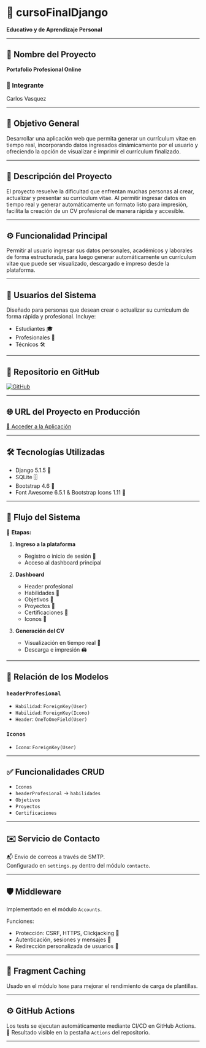# 🧠 cursoFinalDjango
**Educativo y de Aprendizaje Personal**

---

## 📌 Nombre del Proyecto
**Portafolio Profesional Online**

### 👤 Integrante
Carlos Vasquez

---

## 🎯 Objetivo General
Desarrollar una aplicación web que permita generar un currículum vitae en tiempo real, incorporando datos ingresados dinámicamente por el usuario y ofreciendo la opción de visualizar e imprimir el currículum finalizado.

---

## 📝 Descripción del Proyecto
El proyecto resuelve la dificultad que enfrentan muchas personas al crear, actualizar y presentar su currículum vitae. Al permitir ingresar datos en tiempo real y generar automáticamente un formato listo para impresión, facilita la creación de un CV profesional de manera rápida y accesible.

---

## ⚙️ Funcionalidad Principal
Permitir al usuario ingresar sus datos personales, académicos y laborales de forma estructurada, para luego generar automáticamente un currículum vitae que puede ser visualizado, descargado e impreso desde la plataforma.

---

## 👥 Usuarios del Sistema
Diseñado para personas que desean crear o actualizar su currículum de forma rápida y profesional. Incluye:
- Estudiantes 🎓
- Profesionales 👔
- Técnicos 🛠️

---

## 🔗 Repositorio en GitHub
[![GitHub](https://img.shields.io/badge/github-repo-blue?logo=github)](https://github.com/kenkairon/Portafolio.git)

---

## 🌐 URL del Proyecto en Producción
[🔗 Acceder a la Aplicación](https://kenkairon.pythonanywhere.com/)

---

## 🛠️ Tecnologías Utilizadas
- Django 5.1.5 🐍
- SQLite 🗄️
- Bootstrap 4.6 🎨
- Font Awesome 6.5.1 & Bootstrap Icons 1.11 🎯

---

## 🔄 Flujo del Sistema
📌 **Etapas:**
1. **Ingreso a la plataforma**
   - Registro o inicio de sesión 🔐
   - Acceso al dashboard principal

2. **Dashboard**
   - Header profesional
   - Habilidades 🧠
   - Objetivos 🎯
   - Proyectos 💼
   - Certificaciones 📜
   - Iconos 🎨

3. **Generación del CV**
   - Visualización en tiempo real 👀
   - Descarga e impresión 🖨️

---

## 🧬 Relación de los Modelos

### `headerProfesional`
- `Habilidad`: `ForeignKey(User)`
- `Habilidad`: `ForeignKey(Icono)`
- `Header`: `OneToOneField(User)`

### `Iconos`
- `Icono`: `ForeignKey(User)`

---

## ✅ Funcionalidades CRUD
- `Iconos`
- `headerProfesional` → `habilidades`
- `Objetivos`
- `Proyectos`
- `Certificaciones`

---

## ✉️ Servicio de Contacto
📬 Envío de correos a través de SMTP.  
Configurado en `settings.py` dentro del módulo `contacto`.

---

## 🛡️ Middleware
Implementado en el módulo `Accounts`.

Funciones:
- Protección: CSRF, HTTPS, Clickjacking 🔐
- Autenticación, sesiones y mensajes 🧾
- Redirección personalizada de usuarios 🔁

---

## 🧩 Fragment Caching
Usado en el módulo `home` para mejorar el rendimiento de carga de plantillas.

---

## ⚙️ GitHub Actions
Los tests se ejecutan automáticamente mediante CI/CD en GitHub Actions.  
📌 Resultado visible en la pestaña `Actions` del repositorio.

---

